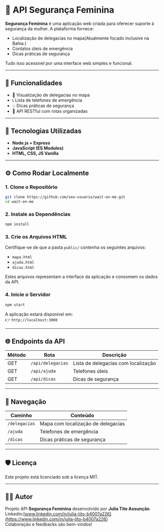 
# 💜 API Segurança Feminina

**Segurança Feminina** é uma aplicação web criada para oferecer suporte à segurança da mulher. A plataforma fornece:

- Localização de delegacias no mapa(Atualmente focado inclusive na Bahia.)
- Contatos úteis de emergência
- Dicas práticas de segurança

Tudo isso acessível por uma interface web simples e funcional.

---

## 🧩 Funcionalidades

- 📍 Visualização de delegacias no mapa
- 📞 Lista de telefones de emergência
- 💡 Dicas práticas de segurança
- 🔌 API RESTful com rotas organizadas

---

## 🚀 Tecnologias Utilizadas

- **Node.js + Express**
- **JavaScript (ES Modules)**
- **HTML, CSS, JS Vanilla**

---

## ⚙️ Como Rodar Localmente

### 1. Clone o Repositório

```bash
git clone https://github.com/seu-usuario/wait-on-me.git
cd wait-on-me
```

### 2. Instale as Dependências

```bash
npm install
```

### 3. Crie os Arquivos HTML

Certifique-se de que a pasta `public/` contenha os seguintes arquivos:

- `mapa.html`
- `ajuda.html`
- `dicas.html`

Estes arquivos representam a interface da aplicação e consomem os dados da API.

### 4. Inicie o Servidor

```bash
npm start
```

A aplicação estará disponível em:  
👉 `http://localhost:3000`

---

## 🌐 Endpoints da API

| Método | Rota            | Descrição                          |
|--------|------------------|--------------------------------------|
| GET    | `/api/delegacias` | Lista de delegacias com localização |
| GET    | `/api/ajuda`      | Telefones úteis                     |
| GET    | `/api/dicas`      | Dicas de segurança                 |

---

## 🧭 Navegação

| Caminho       | Conteúdo                                |
|---------------|------------------------------------------|
| `/delegacias` | Mapa com localização de delegacias       |
| `/ajuda`      | Telefones de emergência                  |
| `/dicas`      | Dicas práticas de segurança              |

---

## 🛡️ Licença

Este projeto está licenciado sob a licença MIT.

---

## 👩‍💻 Autor
Projeto API **Segurança Feminina** desenvolvido por **Julia Tito Assunção**.  
Linkedin:[www.linkedin.com/in/julia-tito-b4007a226](https://www.linkedin.com/in/julia-tito-b4007a226)  
Colaboração e feedbacks são bem-vindos!




